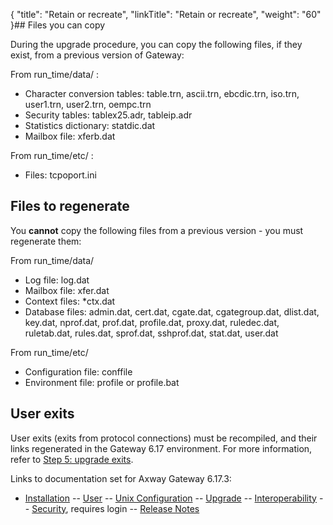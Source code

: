 {
    "title": "Retain or recreate",
    "linkTitle": "Retain or recreate",
    "weight": "60"
}## Files you can copy

During the upgrade procedure, you can copy the following files, if they exist, from a previous version of Gateway:

From <span class="code">run\_time/data/</span> :

-   Character conversion tables: <span class="code">table.trn</span>, <span class="code">ascii.trn</span>, <span class="code">ebcdic.trn</span>, <span class="code">iso.trn</span>, <span class="code">user1.trn</span>, <span class="code">user2.trn</span>, <span class="code">oempc.trn </span>
-   Security tables: <span class="code">tablex25.adr</span>, <span class="code">tableip.adr
    </span>
-   Statistics dictionary: <span class="code">statdic.dat
    </span>
-   Mailbox file: <span class="code">xferb.dat
    </span>

From<span class="code"> run\_time/etc/</span>
:

-   Files: <span class="code">tcpoport.ini</span>

## Files to regenerate

You **cannot** copy the following files from a previous version - you must regenerate them:

From <span class="code">run\_time/data/</span>

-   Log file: <span class="code">log.dat
    </span>
-   Mailbox file: <span class="code">xfer.dat
    </span>
-   Context files: \*<span class="code">ctx.dat
    </span>
-   Database files: <span class="code">admin.dat, cert.dat, cgate.dat, cgategroup.dat, dlist.dat, key.dat, nprof.dat, prof.dat, profile.dat, proxy.dat, ruledec.dat, ruletab.dat, rules.dat, sprof.dat, sshprof.dat, stat.dat, user.dat </span>

From <span class="code">run\_time/etc/
</span>

-   Configuration file: <span class="code">conffile
    </span>
-   Environment file: <span class="code">profile </span>or <span class="code">profile.bat
    </span>

## User exits

User exits (exits from protocol connections) must be recompiled, and their links regenerated in the <span class="mc-variable suite_variables.GatewayName variable">Gateway</span> 6.17 environment. For more information, refer to <a href="../../migrating_to_6.17#Migrate_exits" class="MCXref xref">Step 5: upgrade exits</a>.

Links to documentation set for Axway Gateway <span class="mc-variable axway_variables.Release_Number variable">6.17.3</span>:

-   [Installation](#) -- [User](#) -- [Unix Configuration](#) -- [Upgrade](#) -- [Interoperability](#) -- [Security](#), requires login -- [Release Notes](#)
